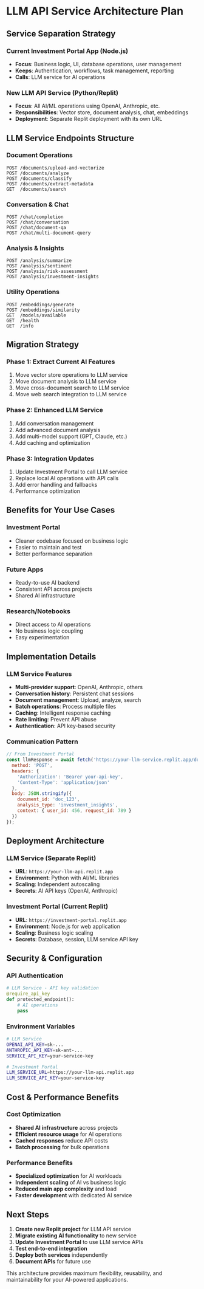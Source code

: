# LLM API Service Architecture Plan

## Service Separation Strategy

### Current Investment Portal App (Node.js)
- **Focus**: Business logic, UI, database operations, user management
- **Keeps**: Authentication, workflows, task management, reporting
- **Calls**: LLM service for AI operations

### New LLM API Service (Python/Replit)
- **Focus**: All AI/ML operations using OpenAI, Anthropic, etc.
- **Responsibilities**: Vector store, document analysis, chat, embeddings
- **Deployment**: Separate Replit deployment with its own URL

## LLM Service Endpoints Structure

### Document Operations
```
POST /documents/upload-and-vectorize
POST /documents/analyze
POST /documents/classify
POST /documents/extract-metadata
GET  /documents/search
```

### Conversation & Chat
```
POST /chat/completion
POST /chat/conversation
POST /chat/document-qa
POST /chat/multi-document-query
```

### Analysis & Insights
```
POST /analysis/summarize
POST /analysis/sentiment
POST /analysis/risk-assessment
POST /analysis/investment-insights
```

### Utility Operations
```
POST /embeddings/generate
POST /embeddings/similarity
GET  /models/available
GET  /health
GET  /info
```

## Migration Strategy

### Phase 1: Extract Current AI Features
1. Move vector store operations to LLM service
2. Move document analysis to LLM service
3. Move cross-document search to LLM service
4. Move web search integration to LLM service

### Phase 2: Enhanced LLM Service
1. Add conversation management
2. Add advanced document analysis
3. Add multi-model support (GPT, Claude, etc.)
4. Add caching and optimization

### Phase 3: Integration Updates
1. Update Investment Portal to call LLM service
2. Replace local AI operations with API calls
3. Add error handling and fallbacks
4. Performance optimization

## Benefits for Your Use Cases

### Investment Portal
- Cleaner codebase focused on business logic
- Easier to maintain and test
- Better performance separation

### Future Apps
- Ready-to-use AI backend
- Consistent API across projects
- Shared AI infrastructure

### Research/Notebooks
- Direct access to AI operations
- No business logic coupling
- Easy experimentation

## Implementation Details

### LLM Service Features
- **Multi-provider support**: OpenAI, Anthropic, others
- **Conversation history**: Persistent chat sessions
- **Document management**: Upload, analyze, search
- **Batch operations**: Process multiple files
- **Caching**: Intelligent response caching
- **Rate limiting**: Prevent API abuse
- **Authentication**: API key-based security

### Communication Pattern
```javascript
// From Investment Portal
const llmResponse = await fetch('https://your-llm-service.replit.app/documents/analyze', {
  method: 'POST',
  headers: { 
    'Authorization': 'Bearer your-api-key',
    'Content-Type': 'application/json' 
  },
  body: JSON.stringify({
    document_id: 'doc_123',
    analysis_type: 'investment_insights',
    context: { user_id: 456, request_id: 789 }
  })
});
```

## Deployment Architecture

### LLM Service (Separate Replit)
- **URL**: `https://your-llm-api.replit.app`
- **Environment**: Python with AI/ML libraries
- **Scaling**: Independent autoscaling
- **Secrets**: AI API keys (OpenAI, Anthropic)

### Investment Portal (Current Replit)
- **URL**: `https://investment-portal.replit.app`  
- **Environment**: Node.js for web application
- **Scaling**: Business logic scaling
- **Secrets**: Database, session, LLM service API key

## Security & Configuration

### API Authentication
```python
# LLM Service - API key validation
@require_api_key
def protected_endpoint():
    # AI operations
    pass
```

### Environment Variables
```bash
# LLM Service
OPENAI_API_KEY=sk-...
ANTHROPIC_API_KEY=sk-ant-...
SERVICE_API_KEY=your-service-key

# Investment Portal  
LLM_SERVICE_URL=https://your-llm-api.replit.app
LLM_SERVICE_API_KEY=your-service-key
```

## Cost & Performance Benefits

### Cost Optimization
- **Shared AI infrastructure** across projects
- **Efficient resource usage** for AI operations
- **Cached responses** reduce API costs
- **Batch processing** for bulk operations

### Performance Benefits
- **Specialized optimization** for AI workloads
- **Independent scaling** of AI vs business logic
- **Reduced main app complexity** and load
- **Faster development** with dedicated AI service

## Next Steps

1. **Create new Replit project** for LLM API service
2. **Migrate existing AI functionality** to new service
3. **Update Investment Portal** to use LLM service APIs
4. **Test end-to-end integration**
5. **Deploy both services** independently
6. **Document APIs** for future use

This architecture provides maximum flexibility, reusability, and maintainability for your AI-powered applications.